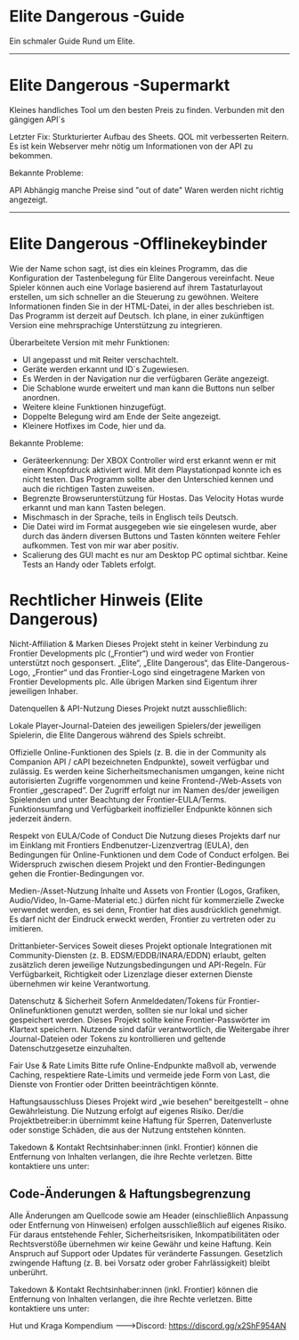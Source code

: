 # Elite Dangerous -Guide

Ein schmaler Guide Rund um Elite. 

________________________________________________________________

# Elite Dangerous -Supermarkt

Kleines handliches Tool um den besten Preis zu finden.
Verbunden mit den gängigen API´s

Letzter Fix:
Sturkturierter Aufbau des Sheets.
QOL mit verbesserten Reitern. 
Es ist kein Webserver mehr nötig um Informationen von der API zu bekommen.

Bekannte Probleme:

API Abhängig manche Preise sind "out of date"
Waren werden nicht richtig angezeigt. 

__________________________________________________________________


# Elite Dangerous -Offlinekeybinder 

Wie der Name schon sagt, ist dies ein kleines Programm, das die Konfiguration der Tastenbelegung für Elite Dangerous vereinfacht.
Neue Spieler können auch eine Vorlage basierend auf ihrem Tastaturlayout erstellen, um sich schneller an die Steuerung zu gewöhnen.
Weitere Informationen finden Sie in der HTML-Datei, in der alles beschrieben ist.
Das Programm ist derzeit auf Deutsch. Ich plane, in einer zukünftigen Version eine mehrsprachige Unterstützung zu integrieren.

Überarbeitete Version mit mehr Funktionen:

- UI angepasst und mit Reiter verschachtelt.
- Geräte werden erkannt und ID´s Zugewiesen. 
- Es Werden in der Navigation nur die verfügbaren Geräte angezeigt.
- Die Schablone wurde erweitert und man kann die Buttons nun selber anordnen.
- Weitere kleine Funktionen hinzugefügt.
- Doppelte Belegung wird am Ende der Seite angezeigt. 
- Kleinere Hotfixes im Code, hier und da.

Bekannte Probleme:

- Geräteerkennung: Der XBOX Controller wird erst erkannt wenn er mit einem Knopfdruck aktiviert wird. Mit dem Playstationpad konnte ich es nicht testen. Das Programm sollte aber den Unterschied kennen und auch die richtigen Tasten zuweisen.
- Begrenzte Browserunterstützung für Hostas. Das Velocity Hotas wurde erkannt und man kann Tasten belegen.
- Mischmasch in der Sprache, teils in Englisch teils Deutsch. 
- Die Datei wird im Format ausgegeben wie sie eingelesen wurde, aber durch das ändern diversen Buttons und Tasten könnten weitere Fehler aufkommen. Test von mir war aber positiv. 
- Scalierung des GUI macht es nur am Desktop PC optimal sichtbar. Keine Tests an Handy oder Tablets erfolgt.




# Rechtlicher Hinweis (Elite Dangerous)

Nicht-Affiliation & Marken
Dieses Projekt steht in keiner Verbindung zu Frontier Developments plc („Frontier“) und wird weder von Frontier unterstützt noch gesponsert.
„Elite“, „Elite Dangerous“, das Elite-Dangerous-Logo, „Frontier“ und das Frontier-Logo sind eingetragene Marken von Frontier Developments plc. Alle übrigen Marken sind Eigentum ihrer jeweiligen Inhaber.

Datenquellen & API-Nutzung
Dieses Projekt nutzt ausschließlich:

Lokale Player-Journal-Dateien des jeweiligen Spielers/der jeweiligen Spielerin, die Elite Dangerous während des Spiels schreibt.

Offizielle Online-Funktionen des Spiels (z. B. die in der Community als Companion API / cAPI bezeichneten Endpunkte), soweit verfügbar und zulässig.
Es werden keine Sicherheitsmechanismen umgangen, keine nicht autorisierten Zugriffe vorgenommen und keine Frontend-/Web-Assets von Frontier „gescraped“. Der Zugriff erfolgt nur im Namen des/der jeweiligen Spielenden und unter Beachtung der Frontier-EULA/Terms. Funktionsumfang und Verfügbarkeit inoffizieller Endpunkte können sich jederzeit ändern.

Respekt von EULA/Code of Conduct
Die Nutzung dieses Projekts darf nur im Einklang mit Frontiers Endbenutzer-Lizenzvertrag (EULA), den Bedingungen für Online-Funktionen und dem Code of Conduct erfolgen. Bei Widerspruch zwischen diesem Projekt und den Frontier-Bedingungen gehen die Frontier-Bedingungen vor.

Medien-/Asset-Nutzung
Inhalte und Assets von Frontier (Logos, Grafiken, Audio/Video, In-Game-Material etc.) dürfen nicht für kommerzielle Zwecke verwendet werden, es sei denn, Frontier hat dies ausdrücklich genehmigt. Es darf nicht der Eindruck erweckt werden, Frontier zu vertreten oder zu imitieren.

Drittanbieter-Services
Soweit dieses Projekt optionale Integrationen mit Community-Diensten (z. B. EDSM/EDDB/INARA/EDDN) erlaubt, gelten zusätzlich deren jeweilige Nutzungsbedingungen und API-Regeln. Für Verfügbarkeit, Richtigkeit oder Lizenzlage dieser externen Dienste übernehmen wir keine Verantwortung.

Datenschutz & Sicherheit
Sofern Anmeldedaten/Tokens für Frontier-Onlinefunktionen genutzt werden, sollten sie nur lokal und sicher gespeichert werden. Dieses Projekt sollte keine Frontier-Passwörter im Klartext speichern. Nutzende sind dafür verantwortlich, die Weitergabe ihrer Journal-Dateien oder Tokens zu kontrollieren und geltende Datenschutzgesetze einzuhalten.

Fair Use & Rate Limits
Bitte rufe Online-Endpunkte maßvoll ab, verwende Caching, respektiere Rate-Limits und vermeide jede Form von Last, die Dienste von Frontier oder Dritten beeinträchtigen könnte.

Haftungsausschluss
Dieses Projekt wird „wie besehen“ bereitgestellt – ohne Gewährleistung. Die Nutzung erfolgt auf eigenes Risiko. Der/die Projektbetreiber:in übernimmt keine Haftung für Sperren, Datenverluste oder sonstige Schäden, die aus der Nutzung entstehen könnten.

Takedown & Kontakt
Rechtsinhaber:innen (inkl. Frontier) können die Entfernung von Inhalten verlangen, die ihre Rechte verletzen. Bitte kontaktiere uns unter: 

## Code-Änderungen & Haftungsbegrenzung

Alle Änderungen am Quellcode sowie am Header (einschließlich Anpassung oder Entfernung von Hinweisen) erfolgen ausschließlich auf eigenes Risiko. Für daraus entstehende Fehler, Sicherheitsrisiken, Inkompatibilitäten oder Rechtsverstöße übernehmen wir keine Gewähr und keine Haftung.
Kein Anspruch auf Support oder Updates für veränderte Fassungen. Gesetzlich zwingende Haftung (z. B. bei Vorsatz oder grober Fahrlässigkeit) bleibt unberührt.
    
Takedown & Kontakt
Rechtsinhaber:innen (inkl. Frontier) können die Entfernung von Inhalten verlangen, die ihre Rechte verletzen. Bitte kontaktiere uns unter:

Hut und Kraga Kompendium --->Discord: https://discord.gg/x2ShF954AN
    
